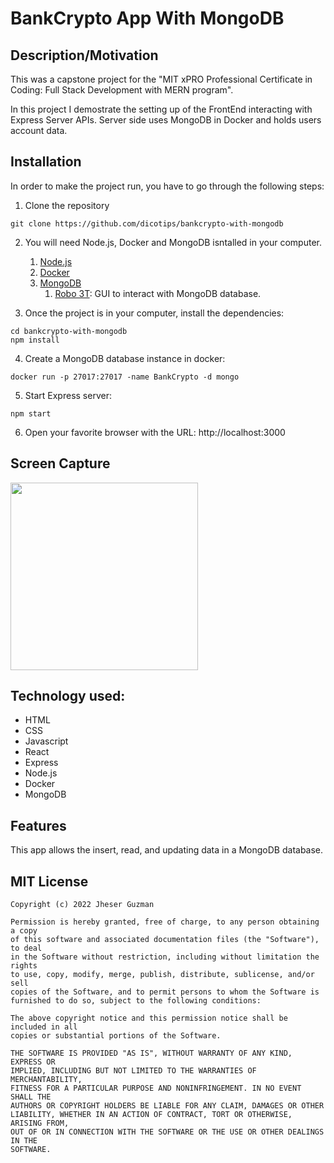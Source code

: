 # BankCrypto App With MongoDB

## Description/Motivation
This was a capstone project for the "MIT xPRO Professional Certificate in Coding: Full Stack Development with MERN program".

In this project I demostrate the setting up of the FrontEnd interacting with Express Server APIs. Server side uses MongoDB in Docker and holds users account data.

## Installation
In order to make the project run, you have to go through the following steps:

1. Clone the repository
```
git clone https://github.com/dicotips/bankcrypto-with-mongodb
```

2. You will need Node.js, Docker and MongoDB isntalled in your computer.
   1. [Node.js](https://nodejs.org/en/)
   2. [Docker](https://docs.docker.com/get-docker/)
   3. [MongoDB](https://docs.mongodb.com/manual/administration/install-community/)
      1. [Robo 3T](https://robomongo.org/): GUI to interact with MongoDB database.

3. Once the project is in your computer, install the dependencies:

```
cd bankcrypto-with-mongodb
npm install
```

4. Create a MongoDB database instance in docker:
```
docker run -p 27017:27017 -name BankCrypto -d mongo
```

5. Start Express server:  

```
npm start
```

6. Open your favorite browser with the URL: http://localhost:3000

## Screen Capture

<img src="./_img/bankcrypto-with-mongodb.png" width="300">

## Technology used:
* HTML  
* CSS  
* Javascript  
* React
* Express  
* Node.js  
* Docker  
* MongoDB  

## Features
This app allows the insert, read, and updating data in a MongoDB database.

## MIT License

```
Copyright (c) 2022 Jheser Guzman

Permission is hereby granted, free of charge, to any person obtaining a copy
of this software and associated documentation files (the "Software"), to deal
in the Software without restriction, including without limitation the rights
to use, copy, modify, merge, publish, distribute, sublicense, and/or sell
copies of the Software, and to permit persons to whom the Software is
furnished to do so, subject to the following conditions:

The above copyright notice and this permission notice shall be included in all
copies or substantial portions of the Software.

THE SOFTWARE IS PROVIDED "AS IS", WITHOUT WARRANTY OF ANY KIND, EXPRESS OR
IMPLIED, INCLUDING BUT NOT LIMITED TO THE WARRANTIES OF MERCHANTABILITY,
FITNESS FOR A PARTICULAR PURPOSE AND NONINFRINGEMENT. IN NO EVENT SHALL THE
AUTHORS OR COPYRIGHT HOLDERS BE LIABLE FOR ANY CLAIM, DAMAGES OR OTHER
LIABILITY, WHETHER IN AN ACTION OF CONTRACT, TORT OR OTHERWISE, ARISING FROM,
OUT OF OR IN CONNECTION WITH THE SOFTWARE OR THE USE OR OTHER DEALINGS IN THE
SOFTWARE.
```